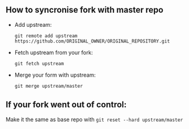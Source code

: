 ## How to syncronise fork with master repo

* Add upstream:

  `git remote add upstream https://github.com/ORIGINAL_OWNER/ORIGINAL_REPOSITORY.git`
    
* Fetch upstream from your fork:

  `git fetch upstream`
    
* Merge your form with upstream:

  `git merge upstream/master`
    
## If your fork went out of control:

Make it the same as base repo with `git reset --hard upstream/master`
